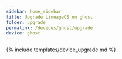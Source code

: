 ```yaml
---
sidebar: home_sidebar
title: Upgrade LineageOS on ghost
folder: upgrade
permalink: /devices/ghost/upgrade
device: ghost
---
```

{% include templates/device_upgrade.md %}
